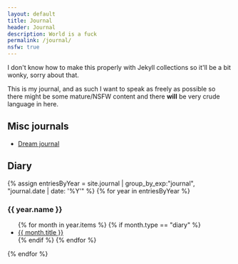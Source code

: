 ```yaml
---
layout: default
title: Journal
header: Journal
description: World is a fuck
permalink: /journal/
nsfw: true
---
```


I don't know how to make this properly with Jekyll collections so it'll be a bit wonky, sorry about that.

This is my journal, and as such I want to speak as freely as possible so there might be some mature/NSFW content and there **will** be very crude language in here.

## Misc journals
- [Dream journal](dreams)

## Diary
{% assign entriesByYear = site.journal | group_by_exp:"journal", "journal.date | date: '%Y'" %}
{% for year in entriesByYear %}
<h3>{{ year.name }}</h3>
<ul>
{% for month in year.items %}
{% if month.type == "diary" %}
<li><a href="{{ month.url }}">{{ month.title }}</a></li>
{% endif %}
{% endfor %}
</ul>
{% endfor %}